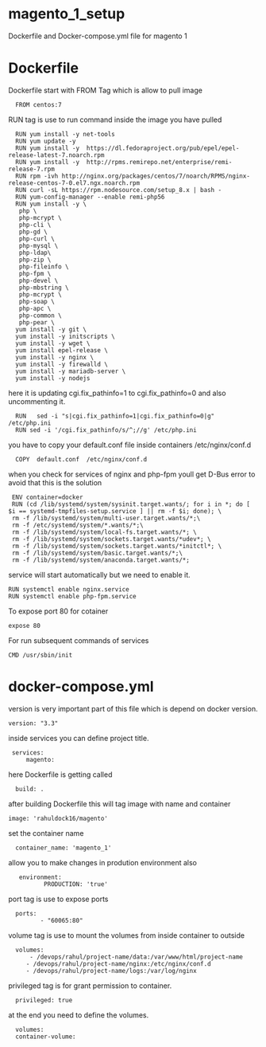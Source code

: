 # magento_1_setup
Dockerfile and Docker-compose.yml file for magento 1
# Dockerfile 

Dockerfile start with FROM Tag which is allow to pull image

      FROM centos:7

RUN tag is use to run command inside the image you have pulled

      RUN yum install -y net-tools
      RUN yum update -y
      RUN yum install -y  https://dl.fedoraproject.org/pub/epel/epel-release-latest-7.noarch.rpm
      RUN yum install -y  http://rpms.remirepo.net/enterprise/remi-release-7.rpm
      RUN rpm -ivh http://nginx.org/packages/centos/7/noarch/RPMS/nginx-release-centos-7-0.el7.ngx.noarch.rpm
      RUN curl -sL https://rpm.nodesource.com/setup_8.x | bash -
      RUN yum-config-manager --enable remi-php56
      RUN yum install -y \
       php \
       php-mcrypt \
       php-cli \
       php-gd \
       php-curl \
       php-mysql \
       php-ldap\
       php-zip \
       php-fileinfo \
       php-fpm \
       php-devel \
       php-mbstring \
       php-mcrypt \
       php-soap \
       php-apc \
       php-common \
       php-pear \
      yum install -y git \
      yum install -y initscripts \
      yum install -y wget \
      yum install epel-release \
      yum install -y nginx \
      yum install -y firewalld \
      yum install -y mariadb-server \
      yum install -y nodejs
here it is updating cgi.fix_pathinfo=1 to cgi.fix_pathinfo=0 and also uncommenting it.

      RUN   sed -i "s|cgi.fix_pathinfo=1|cgi.fix_pathinfo=0|g" /etc/php.ini
      RUN sed -i '/cgi.fix_pathinfo/s/^;//g' /etc/php.ini

you have to copy your default.conf file inside containers /etc/nginx/conf.d

      COPY  default.conf  /etc/nginx/conf.d

when you check for services of nginx and php-fpm youll get D-Bus error to avoid that this is the solution

     ENV container=docker
     RUN (cd /lib/systemd/system/sysinit.target.wants/; for i in *; do [ $i == systemd-tmpfiles-setup.service ] || rm -f $i; done); \
     rm -f /lib/systemd/system/multi-user.target.wants/*;\
     rm -f /etc/systemd/system/*.wants/*;\
     rm -f /lib/systemd/system/local-fs.target.wants/*; \
     rm -f /lib/systemd/system/sockets.target.wants/*udev*; \
     rm -f /lib/systemd/system/sockets.target.wants/*initctl*; \
     rm -f /lib/systemd/system/basic.target.wants/*;\
     rm -f /lib/systemd/system/anaconda.target.wants/*;

service will start automatically but we need to enable it.

    RUN systemctl enable nginx.service
    RUN systemctl enable php-fpm.service

To expose port 80 for cotainer

    expose 80

For  run subsequent commands of services

    CMD /usr/sbin/init


# docker-compose.yml

version is very important part of this file which is depend on docker version.

    version: "3.3"

inside services you can define project title.

     services:
         magento:
  
here Dockerfile is getting called   

      build: .  

after building Dockerfile this will tag image with name and container

    image: 'rahuldock16/magento'    
    
set the container name 

      container_name: 'magento_1'        
      
allow you to make changes in prodution environment also

       environment:
              PRODUCTION: 'true'    
      
port tag is use to expose ports

      ports:
             - "60065:80"
      
 volume tag is use to mount the volumes from inside container to outside
      
      volumes:
          - /devops/rahul/project-name/data:/var/www/html/project-name
         - /devops/rahul/project-name/nginx:/etc/nginx/conf.d
         - /devops/rahul/project-name/logs:/var/log/nginx
       
privileged tag is for grant permission to container.

      privileged: true

at the end you need to  define the volumes.

      volumes:
      container-volume:
